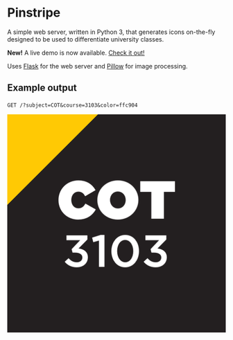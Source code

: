 # Pinstripe

A simple web server, written in Python 3, that generates icons on-the-fly designed to be used to differentiate university classes.

**New!** A live demo is now available. [Check it out!](https://api.divi.sh/courseImg?subject=COT&course=3103&color=ffc904)

Uses [Flask](https://palletsprojects.com/p/flask/) for the web server and [Pillow](https://pillow.readthedocs.io/en/stable/) for image processing.

## Example output
`GET /?subject=COT&course=3103&color=ffc904`

![Example icon](https://raw.githubusercontent.com/jeffreydivi/Pinstripe/master/example.png)
